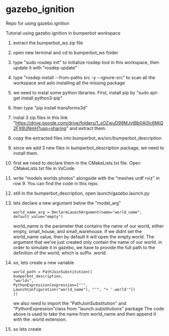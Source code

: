 # gazebo_ignition
Repo for using gazebo ignition

Tutorial using gazebo ignition in bumperbot workspace

1. extract the bumperbot_ws.zip file
2. open new terminal and cd to bumperbot_ws folder
3. type "sudo rosdep init" to initialize rosdep tool in this workspace, then update it with "rosdep update"
4. type "rosdep install --from-paths src -y --ignore-src" to scan all the workspace and aslo installing all the missing package
5. we need to instal some python libraries. First, install pip by "sudo apt-get install python3-pip"
6. then type "pip install transforms3d"
7. instal 3 zip files in this link "https://drive.google.com/drive/folders/1_sOZwuD99MJytBb0A0Ic6MiQ2FX6UNmH?usp=sharing" and extract them.
8. copy the extracted files into bumperbot_ws/src/bumperbot_description
9. since we add 3 new files in bumperbot_description package, we need to install them.
10. first we need to declare them in the CMakeLists.txt file. Open CMakeLists.txt file in VsCode.
11. write "models worlds photos" alongside with the "meshes urdf rviz" in row 9. You can find the code in this repo.
12. still in the bumperbot_description, open launch/gazebo.launch.py
13. lets declare a new argument below the "model_arg"

        world_name_arg = DeclareLaunchArgument(name="world_name", default_value="empty")
    
    world_name is the parameter that contains the name of our world, either empty, small_house, and small_warehouse. if we didnt set the world_name value, then by default it will open the empty.world.
    The argument that we've just created only contain the name of our world. in order to simulate it in gazebo, we have to provide the full path to the definition of the world, which is suffix .world.
14. so, lets create a new variable

        world_path = PathJoinSubstitution([
        bumperbot_description,
        "worlds",
        PythonExpression(expression=["'", LaunchConfiguration("world_name"), "'", "+ '.world'"])
        ])

    we also need to import the "PathJoinSubstitution" and "PythonExpression"class from "launch.substitutions" package
    The code above is used to take the name from world_name and then append it with the .world extension.


16. so lets create



    


